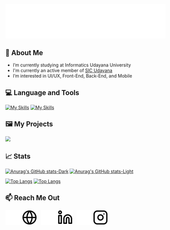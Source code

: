 ![MasterHead](https://github.com/agungmahadana/agungmahadana/blob/main/readme.svg)

## 🤵 About Me
- I’m currently studying at Informatics Udayana University
- I'm currently an active member of [SIC Udayana](https://github.com/SIC-Unud)
- I’m interested in UI/UX, Front-End, Back-End, and Mobile

## 💻 Language and Tools
[![My Skills](https://skillicons.dev/icons?i=c,python,java,html,css,js,react,bootstrap,kotlin,mysql)](https://skillicons.dev)
[![My Skills](https://skillicons.dev/icons?i=figma,ps,pr,ae,vscode,idea,androidstudio,git,github)](https://skillicons.dev)

## 🖼 My Projects
[<img src="https://github.com/agungmahadana/agungmahadana/blob/main/readme.gif" width="500px">](https://www.behance.net/gallery/161352201/olshop-Design)

## 📈 Stats
[![Anurag's GitHub stats-Dark](https://github-readme-stats.vercel.app/api?username=agungmahadana&show_icons=true&theme=github_dark#gh-dark-mode-only)](https://github.com/agungmahadana/github-readme-stats#gh-dark-mode-only)
[![Anurag's GitHub stats-Light](https://github-readme-stats.vercel.app/api?username=agungmahadana&show_icons=true&theme=light#gh-light-mode-only)](https://github.com/agungmahadana/github-readme-stats#gh-light-mode-only)

[![Top Langs](https://github-readme-stats.vercel.app/api/top-langs/?username=agungmahadana&layout=compact&theme=github_dark#gh-dark-mode-only)](https://github.com/agungmahadana/github-readme-stats#gh-dark-mode-only)
[![Top Langs](https://github-readme-stats.vercel.app/api/top-langs/?username=agungmahadana&layout=compact&theme=light#gh-light-mode-only)](https://github.com/agungmahadana/github-readme-stats#gh-light-mode-only)

## 📫 Reach Me Out
[![website](https://github.com/codeSTACKr/codeSTACKr/blob/master/img/globe-dark.svg)](mailto:agungmahadana07@gmail.com#gh-dark-mode-only)
[![website](https://github.com/codeSTACKr/codeSTACKr/blob/master/img/globe-light.svg)](mailto:agungmahadana07@gmail.com#gh-light-mode-only)
&nbsp;
[![website](https://github.com/codeSTACKr/codeSTACKr/blob/master/img/linkedin-dark.svg)](https://linkedin.com/in/agungmahadana#gh-dark-mode-only)
[![website](https://github.com/codeSTACKr/codeSTACKr/blob/master/img/linkedin-light.svg)](https://linkedin.com/in/agungmahadana#gh-light-mode-only)
&nbsp;
[![website](https://github.com/codeSTACKr/codeSTACKr/blob/master/img/instagram-dark.svg)](https://instagram.com/agungmahadana_#gh-dark-mode-only)
[![website](https://github.com/codeSTACKr/codeSTACKr/blob/master/img/instagram-light.svg)](https://instagram.com/agungmahadana_#gh-light-mode-only)
